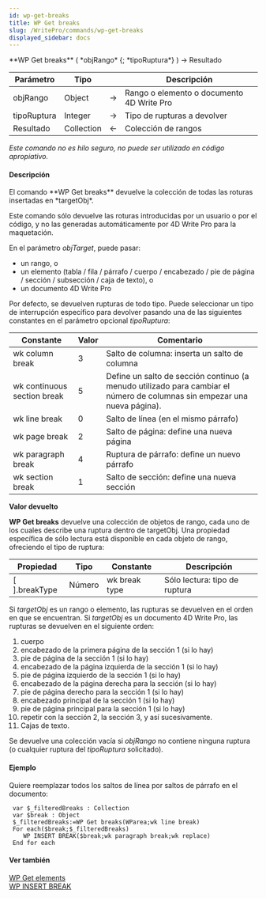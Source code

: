 ```yaml
---
id: wp-get-breaks
title: WP Get breaks
slug: /WritePro/commands/wp-get-breaks
displayed_sidebar: docs
---
```


<!--REF #_command_.WP Get breaks.Syntax-->**WP Get breaks** ( *objRango* {; *tipoRuptura*} ) -> Resultado<!-- END REF-->
<!--REF #_command_.WP Get breaks.Params-->
| Parámetro | Tipo |  | Descripción |
| --- | --- | --- | --- |
| objRango | Object | &#8594;  | Rango o elemento o documento 4D Write Pro |
| tipoRuptura | Integer | &#8594;  | Tipo de rupturas a devolver |
| Resultado | Collection | &#8592; | Colección de rangos |

<!-- END REF-->

*Este comando no es hilo seguro, no puede ser utilizado en código apropiativo.*


#### Descripción 

<!--REF #_command_.WP Get breaks.Summary-->El comando **WP Get breaks** devuelve la colección de todas las roturas insertadas en *targetObj*.<!-- END REF-->

Este comando sólo devuelve las roturas introducidas por un usuario o por el código, y no las generadas automáticamente por 4D Write Pro para la maquetación.

En el parámetro *objTarget*, puede pasar:

* un rango, o
* un elemento (tabla / fila / párrafo / cuerpo / encabezado / pie de página / sección / subsección / caja de texto), o
* un documento 4D Write Pro

Por defecto, se devuelven rupturas de todo tipo. Puede seleccionar un tipo de interrupción específico para devolver pasando una de las siguientes constantes en el parámetro opcional *tipoRuptura*:

| Constante                   | Valor | Comentario                                                                                                                |
| --------------------------- | ----- | ------------------------------------------------------------------------------------------------------------------------- |
| wk column break             | 3     | Salto de columna: inserta un salto de columna                                                                             |
| wk continuous section break | 5     | Define un salto de sección continuo (a menudo utilizado para cambiar el número de columnas sin empezar una nueva página). |
| wk line break               | 0     | Salto de línea (en el mismo párrafo)                                                                                      |
| wk page break               | 2     | Salto de página: define una nueva página                                                                                  |
| wk paragraph break          | 4     | Ruptura de párrafo: define un nuevo párrafo                                                                               |
| wk section break            | 1     | Salto de sección: define una nueva sección                                                                                |

**Valor devuelto**

**WP Get breaks** devuelve una colección de objetos de rango, cada uno de los cuales describe una ruptura dentro de targetObj. Una propiedad específica de sólo lectura está disponible en cada objeto de rango, ofreciendo el tipo de ruptura:

| **Propiedad**   | **Tipo** | **Constant**e | **Descripción**               |
| --------------- | -------- | ------------- | ----------------------------- |
| \[ \].breakType | Número   | wk break type | Sólo lectura: tipo de ruptura |

Si *targetObj* es un rango o elemento, las rupturas se devuelven en el orden en que se encuentran. Si *targetObj* es un documento 4D Write Pro, las rupturas se devuelven en el siguiente orden:

1. cuerpo
2. encabezado de la primera página de la sección 1 (si lo hay)
3. pie de página de la sección 1 (si lo hay)
4. encabezado de la página izquierda de la sección 1 (si lo hay)
5. pie de página izquierdo de la sección 1 (si lo hay)
6. encabezado de la página derecha para la sección (si lo hay)
7. pie de página derecho para la sección 1 (si lo hay)
8. encabezado principal de la sección 1 (si lo hay)
9. pie de página principal para la sección 1 (si lo hay)
10. repetir con la sección 2, la sección 3, y así sucesivamente.
11. Cajas de texto.

Se devuelve una colección vacía si *objRango* no contiene ninguna ruptura (o cualquier ruptura del *tipoRuptura* solicitado).

#### Ejemplo 

Quiere reemplazar todos los saltos de línea por saltos de párrafo en el documento:

```4d
 var $_filteredBreaks : Collection
 var $break : Object
 $_filteredBreaks:=WP Get breaks(WParea;wk line break)
 For each($break;$_filteredBreaks)
    WP INSERT BREAK($break;wk paragraph break;wk replace)
 End for each
```

#### Ver también 

[WP Get elements](wp-get-elements.md)  
[WP INSERT BREAK](wp-insert-break.md)  